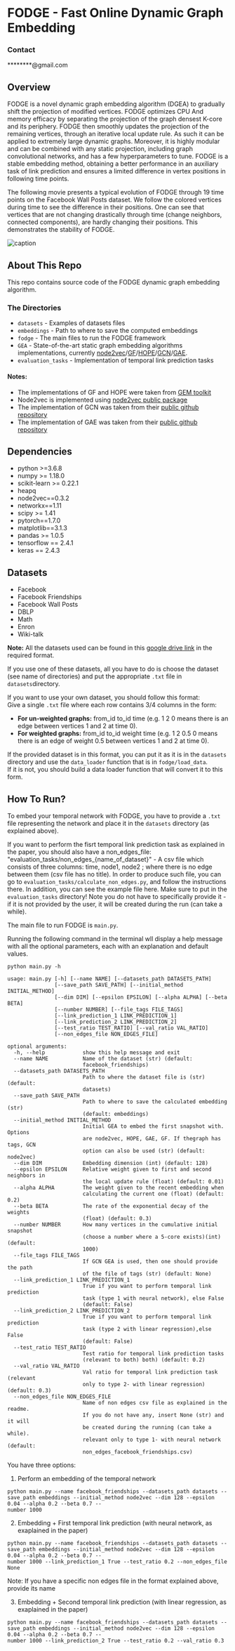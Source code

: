 # FODGE - Fast Online Dynamic Graph Embedding

### Contact
********@gmail.com

## Overview

FODGE is a novel dynamic graph embedding algorithm (DGEA) to gradually shift the projection of modified vertices. FODGE optimizes CPU And memory efficacy by separating the projection of the graph densest K-core and its periphery. FODGE then smoothly updates the projection of the remaining vertices, through an iterative local update rule. As such it can be applied to extremely large dynamic graphs. Moreover, it is highly modular and can be combined with any static projection, including graph convolutional networks, and has a few hyperparameters to tune. FODGE is a stable embedding method, obtaining a better performance in an auxiliary task of link prediction and ensures a limited difference in vertex positions in following time points.

The following movie presents a typical evolution of FODGE through 19 time points on the Facebook Wall Posts dataset. We follow the colored vertices during time to see the difference in their positions. One can see that vertices that are not changing drastically through time (change neighbors, connected components), are hardly changing their positions. This demonstrates the stability of FODGE.

![caption](https://github.com/unknownuser13570/FODGE/blob/main/FODGE%20GIF.gif)

## About This Repo

This repo contains source code of the FODGE dynamic graph embedding algorithm. 

### The Directories

- `datasets` - Examples of datasets files
- `embeddings` - Path to where to save the computed embeddings
- `fodge` - The main files to run the FODGE framework
- `GEA` - State-of-the-art static graph embedding algorithms implementations, currently [node2vec](https://arxiv.org/abs/1607.00653)/[GF](https://static.googleusercontent.com/media/research.google.com/en//pubs/archive/40839.pdf)/[HOPE](https://www.kdd.org/kdd2016/papers/files/rfp0184-ouA.pdf)/[GCN](https://arxiv.org/abs/1609.02907)/[GAE](https://arxiv.org/abs/1611.07308).
- `evaluation_tasks` - Implementation of temporal link prediction tasks

#### Notes:
- The implementations of GF and HOPE were taken from [GEM toolkit](https://github.com/palash1992/GEM)
- Node2vec is implemented using [node2vec public package](https://github.com/eliorc/node2vec)
- The implementation of GCN was taken from their [public github repository](https://github.com/tkipf/pygcn)
- The implementation of GAE was taken from their [public github repository](https://github.com/tkipf/gae)

## Dependencies
- python >=3.6.8
- numpy >= 1.18.0
- scikit-learn >= 0.22.1
- heapq
- node2vec==0.3.2
- networkx==1.11
- scipy >= 1.41
- pytorch==1.7.0
- matplotlib==3.1.3
- pandas >= 1.0.5
- tensorflow == 2.4.1
- keras == 2.4.3

## Datasets
- Facebook
- Facebook Friendships
- Facebook Wall Posts
- DBLP
- Math
- Enron
- Wiki-talk

**Note:** All the datasets used can be found in this [google drive link](https://drive.google.com/drive/folders/15tlgyf3GO8s8HjCsd5S5zQ7_n28DafA7?usp=sharing) in the required format. 

If you use one of these datasets, all you have to do is choose the dataset (see name of directories) and put the appropriate `.txt` file in `datasets`directory. 

If you want to use your own dataset, you should follow this format: <br/>
Give a single `.txt` file where each row contains 3/4 columns in the form: <br/>
- **For un-weighted graphs:** from_id to_id time (e.g. 1 2 0 means there is an edge between vertices 1 and 2 at time 0).
- **For weighted graphs:** from_id to_id weight time (e.g. 1 2 0.5 0 means there is an edge of weight 0.5 between vertices 1 and 2 at time 0).

If the provided dataset is in this format, you can put it as it is in the `datasets` directory and use the `data_loader` function that is in `fodge/load_data`. <br/>
If it is not, you should build a data loader function that will convert it to this form. 

## How To Run?

To embed your temporal network with FODGE, you have to provide a `.txt` file representing the network and place it in the `datasets` directory (as explained above).

If you want to perform the fisrt temporal link prediction task as explained in the paper, you should also have a non_edges_file: "evaluation_tasks/non_edges_{name_of_dataset}" - A csv file which consists of three columns: time, node1, node2 ; where there is no edge between them (csv file has no title).
In order to produce such file, you can go to `evaluation_tasks/calculate_non_edges.py`, and follow the instructions there. In addition, you can see the example file here. Make sure to put in the `evaluation_tasks` directory!
Note you do not have to specifically provide it - if it is not provided by the user, it will be created during the run (can take a while).

The main file to run FODGE is `main.py`.

Running the following command in the terminal wll display a help message with all the optional parameters, each with an explanation and default values.

```
python main.py -h
```

```
usage: main.py [-h] [--name NAME] [--datasets_path DATASETS_PATH]
               [--save_path SAVE_PATH] [--initial_method INITIAL_METHOD]
               [--dim DIM] [--epsilon EPSILON] [--alpha ALPHA] [--beta BETA]
               [--number NUMBER] [--file_tags FILE_TAGS]
               [--link_prediction_1 LINK_PREDICTION_1]
               [--link_prediction_2 LINK_PREDICTION_2]
               [--test_ratio TEST_RATIO] [--val_ratio VAL_RATIO]
               [--non_edges_file NON_EDGES_FILE]

optional arguments:
  -h, --help            show this help message and exit
  --name NAME           Name of the dataset (str) (default:
                        facebook_friendships)
  --datasets_path DATASETS_PATH
                        Path to where the dataset file is (str) (default:
                        datasets)
  --save_path SAVE_PATH
                        Path to where to save the calculated embedding (str)
                        (default: embeddings)
  --initial_method INITIAL_METHOD
                        Initial GEA to embed the first snapshot with. Options
                        are node2vec, HOPE, GAE, GF. If thegraph has tags, GCN
                        option can also be used (str) (default: node2vec)
  --dim DIM             Embedding dimension (int) (default: 128)
  --epsilon EPSILON     Relative weight given to first and second neighbors in
                        the local update rule (float) (default: 0.01)
  --alpha ALPHA         The weight given to the recent embedding when
                        calculating the current one (float) (default: 0.2)
  --beta BETA           The rate of the exponential decay of the weights
                        (float) (default: 0.3)
  --number NUMBER       How many vertices in the cumulative initial snapshot
                        (choose a number where a 5-core exists)(int) (default:
                        1000)
  --file_tags FILE_TAGS
                        If GCN GEA is used, then one should provide the path
                        of the file of tags (str) (default: None)
  --link_prediction_1 LINK_PREDICTION_1
                        True if you want to perform temporal link prediction
                        task (type 1 with neural network), else False
                        (default: False)
  --link_prediction_2 LINK_PREDICTION_2
                        True if you want to perform temporal link prediction
                        task (type 2 with linear regression),else False
                        (default: False)
  --test_ratio TEST_RATIO
                        Test ratio for temporal link prediction tasks
                        (relevant to both) both) (default: 0.2)
  --val_ratio VAL_RATIO
                        Val ratio for temporal link prediction task (relevant
                        only to type 2- with linear regression) (default: 0.3)
  --non_edges_file NON_EDGES_FILE
                        Name of non edges csv file as explained in the readme.
                        If you do not have any, insert None (str) and it will
                        be created during the running (can take a while).
                        relevant only to type 1- with neural network (default:
                        non_edges_facebook_friendships.csv)
```

You have three options:
1. Perform an embedding of the temporal network 
```
python main.py --name facebook_friendships --datasets_path datasets --save_path embeddings --initial_method node2vec --dim 128 --epsilon 0.04 --alpha 0.2 --beta 0.7 --
number 1000
```
2. Embedding + First temporal link prediction (with neural network, as exaplained in the paper)
```
python main.py --name facebook_friendships --datasets_path datasets --save_path embeddings --initial_method node2vec --dim 128 --epsilon 0.04 --alpha 0.2 --beta 0.7 --
number 1000 --link_prediction_1 True --test_ratio 0.2 --non_edges_file None
```
Note: If you have a specific non edges file in the format explained above, provide its name

3. Embedding + Second temporal link prediction (with linear regression, as exaplained in the paper)
```
python main.py --name facebook_friendships --datasets_path datasets --save_path embeddings --initial_method node2vec --dim 128 --epsilon 0.04 --alpha 0.2 --beta 0.7 --
number 1000 --link_prediction_2 True --test_ratio 0.2 --val_ratio 0.3
```

